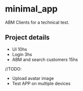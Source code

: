 # minimal_app

ABM Clients for a technical test.

## Project details

- UI 10hs
- Login 3hs
- ABM and search customers 15hs

//TODO: 
  - Upload avatar image
  - Test APP on multiple devices
